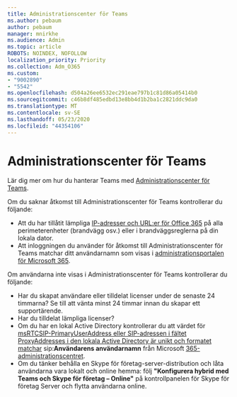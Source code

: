 ```yaml
---
title: Administrationscenter för Teams
ms.author: pebaum
author: pebaum
manager: mnirkhe
ms.audience: Admin
ms.topic: article
ROBOTS: NOINDEX, NOFOLLOW
localization_priority: Priority
ms.collection: Adm_O365
ms.custom:
- "9002890"
- "5542"
ms.openlocfilehash: d504a26ee6532ec291eae797b1c81d86a05414b0
ms.sourcegitcommit: c46b8df485edbd13e8bb4d1b2ba1c2821ddc9da0
ms.translationtype: MT
ms.contentlocale: sv-SE
ms.lasthandoff: 05/23/2020
ms.locfileid: "44354106"
---
```

# <a name="teams-admin-center"></a>Administrationscenter för Teams

Lär dig mer om hur du hanterar Teams med [Administrationscenter för Teams](https://docs.microsoft.com/microsoftteams/manage-teams-skypeforbusiness-admin-center).

Om du saknar åtkomst till Administrationscenter för Teams kontrollerar du följande:

- Att du har tillåtit lämpliga [IP-adresser och URL:er för Office 365](https://docs.microsoft.com/Office365/Enterprise/office-365-ip-web-service) på alla perimeterenheter (brandvägg osv.) eller i brandväggsreglerna på din lokala dator.
- Att inloggningen du använder för åtkomst till Administrationscenter för Teams matchar ditt användarnamn som visas i [administrationsportalen för Microsoft 365](https://admin.microsoft.com/Adminportal/Home?source=applauncher#/users).

Om användarna inte visas i Administrationscenter för Teams kontrollerar du följande:

- Har du skapat användare eller tilldelat licenser under de senaste 24 timmarna? Se till att vänta minst 24 timmar innan du skapar ett supportärende.
- Har du tilldelat lämpliga licenser?
- Om du har en lokal Active Directory kontrollerar du att värdet för [msRTCSIP-PrimaryUserAddress eller SIP-adressen i fältet ProxyAddresses i den lokala Active Directory är unikt och formatet matchar](https://docs.microsoft.com/skypeforbusiness/troubleshoot/online-configuration/msrtcsip-primaryuseraddress-proxyaddaddress) sip:**Användarens användarnamn** från Microsoft [365-administrationscentret](https://admin.microsoft.com/Adminportal/Home?source=applauncher#/users).
- Om du tänker behålla en Skype för företag-server-distribution och låta användarna vara lokalt och online hemma: följ **"Konfigurera hybrid med Teams och Skype för företag – Online"** på kontrollpanelen för Skype för företag Server och flytta användarna online.
